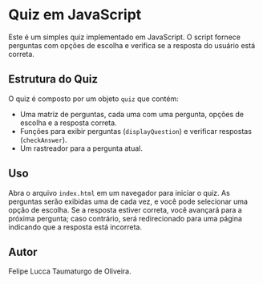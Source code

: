# Quiz em JavaScript

Este é um simples quiz implementado em JavaScript. O script fornece perguntas com opções de escolha e verifica se a resposta do usuário está correta.

## Estrutura do Quiz

O quiz é composto por um objeto `quiz` que contém:

- Uma matriz de perguntas, cada uma com uma pergunta, opções de escolha e a resposta correta.
- Funções para exibir perguntas (`displayQuestion`) e verificar respostas (`checkAnswer`).
- Um rastreador para a pergunta atual.

## Uso

Abra o arquivo `index.html` em um navegador para iniciar o quiz. As perguntas serão exibidas uma de cada vez, e você pode selecionar uma opção de escolha. Se a resposta estiver correta, você avançará para a próxima pergunta; caso contrário, será redirecionado para uma página indicando que a resposta está incorreta.

## Autor

Felipe Lucca Taumaturgo de Oliveira.

